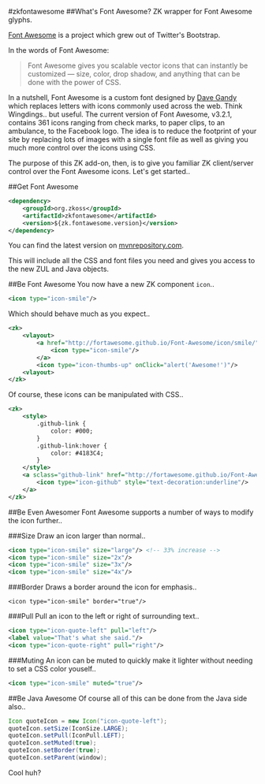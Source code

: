 #zkfontawesome
##What's Font Awesome?
ZK wrapper for Font Awesome glyphs.

[Font Awesome](http://fortawesome.github.io/Font-Awesome/icons/) is a project
 which grew out of Twitter's Bootstrap.

In the words of Font Awesome:
> Font Awesome gives you scalable vector icons that can instantly be customized
> — size, color, drop shadow, and anything that can be done with the power of
> CSS.

In a nutshell, Font Awesome is a custom font designed by
 [Dave Gandy](https://twitter.com/davegandy) which replaces letters with icons
 commonly used across the web. Think Wingdings.. but useful. The current version
 of Font Awesome, v3.2.1, contains 361 icons ranging from check marks, to paper
 clips, to an ambulance, to the Facebook logo. The idea is to reduce the
 footprint of your site by replacing lots of images with a single font file as
 well as giving you much more control over the icons using CSS.

The purpose of this ZK add-on, then, is to give you familiar ZK client/server
 control over the Font Awesome icons. Let's get started..

##Get Font Awesome

```xml
<dependency>
    <groupId>org.zkoss</groupId>
    <artifactId>zkfontawesome</artifactId>
    <version>${zk.fontawesome.version}</version>
</dependency>
```

You can find the latest version on
 [mvnrepository.com](http://mvnrepository.com/artifact/org.zkoss/zkfontawesome).

This will include all the CSS and font files you need and gives you access to
 the new ZUL and Java objects.

##Be Font Awesome
You now have a new ZK component `icon`..

```xml
<icon type="icon-smile"/>
```

Which should behave much as you expect..

```xml
<zk>
    <vlayout>
        <a href="http://fortawesome.github.io/Font-Awesome/icon/smile/">
            <icon type="icon-smile"/>
        </a>
        <icon type="icon-thumbs-up" onClick="alert('Awesome!')"/>
    <vlayout>
</zk>
```

Of course, these icons can be manipulated with CSS..

```xml
<zk>
    <style>
        .github-link {
            color: #000;
        }
        .github-link:hover {
            color: #4183C4;
        }
    </style>
    <a sclass="github-link" href="http://fortawesome.github.io/Font-Awesome/icon/github/">
        <icon type="icon-github" style="text-decoration:underline"/>
    </a>
</zk>
```

##Be Even Awesomer
Font Awesome supports a number of ways to modify the icon further..

###Size
Draw an icon larger than normal..

```xml
<icon type="icon-smile" size="large"/> <!-- 33% increase -->
<icon type="icon-smile" size="2x"/>
<icon type="icon-smile" size="3x"/>
<icon type="icon-smile" size="4x"/>
```

###Border
Draws a border around the icon for emphasis..

    <icon type="icon-smile" border="true"/>

###Pull
Pull an icon to the left or right of surrounding text..

```xml
<icon type="icon-quote-left" pull="left"/>
<label value="That's what she said."/>
<icon type="icon-quote-right" pull="right"/>
```

###Muting
An icon can be muted to quickly make it lighter without needing to set a CSS
 color youself..

```xml
<icon type="icon-smile" muted="true"/>
```

##Be Java Awesome
Of course all of this can be done from the Java side also..


```java
Icon quoteIcon = new Icon("icon-quote-left");
quoteIcon.setSize(IconSize.LARGE);
quoteIcon.setPull(IconPull.LEFT);
quoteIcon.setMuted(true);
quoteIcon.setBorder(true);
quoteIcon.setParent(window);
```

Cool huh?